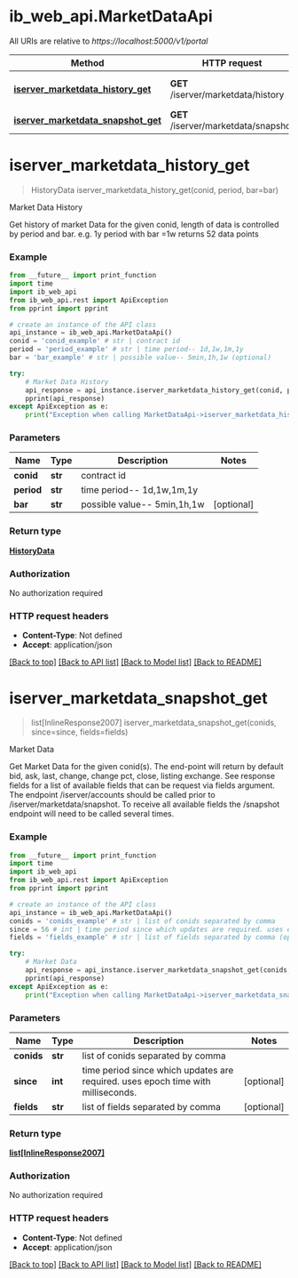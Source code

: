# ib_web_api.MarketDataApi

All URIs are relative to *https://localhost:5000/v1/portal*

Method | HTTP request | Description
------------- | ------------- | -------------
[**iserver_marketdata_history_get**](MarketDataApi.md#iserver_marketdata_history_get) | **GET** /iserver/marketdata/history | Market Data History
[**iserver_marketdata_snapshot_get**](MarketDataApi.md#iserver_marketdata_snapshot_get) | **GET** /iserver/marketdata/snapshot | Market Data


# **iserver_marketdata_history_get**
> HistoryData iserver_marketdata_history_get(conid, period, bar=bar)

Market Data History

Get history of market Data for the given conid, length of data is controlled by period and bar. e.g. 1y period with bar =1w returns 52 data points

### Example
```python
from __future__ import print_function
import time
import ib_web_api
from ib_web_api.rest import ApiException
from pprint import pprint

# create an instance of the API class
api_instance = ib_web_api.MarketDataApi()
conid = 'conid_example' # str | contract id
period = 'period_example' # str | time period-- 1d,1w,1m,1y
bar = 'bar_example' # str | possible value-- 5min,1h,1w (optional)

try:
    # Market Data History
    api_response = api_instance.iserver_marketdata_history_get(conid, period, bar=bar)
    pprint(api_response)
except ApiException as e:
    print("Exception when calling MarketDataApi->iserver_marketdata_history_get: %s\n" % e)
```

### Parameters

Name | Type | Description  | Notes
------------- | ------------- | ------------- | -------------
 **conid** | **str**| contract id | 
 **period** | **str**| time period-- 1d,1w,1m,1y | 
 **bar** | **str**| possible value-- 5min,1h,1w | [optional] 

### Return type

[**HistoryData**](HistoryData.md)

### Authorization

No authorization required

### HTTP request headers

 - **Content-Type**: Not defined
 - **Accept**: application/json

[[Back to top]](#) [[Back to API list]](../README.md#documentation-for-api-endpoints) [[Back to Model list]](../README.md#documentation-for-models) [[Back to README]](../README.md)

# **iserver_marketdata_snapshot_get**
> list[InlineResponse2007] iserver_marketdata_snapshot_get(conids, since=since, fields=fields)

Market Data

Get Market Data for the given conid(s). The end-point will return by default bid, ask, last, change, change pct, close, listing exchange. See response fields for a list of available fields that can be request via fields argument. The endpoint /iserver/accounts should be called prior to /iserver/marketdata/snapshot. To receive all available fields the /snapshot endpoint will need to be called several times. 

### Example
```python
from __future__ import print_function
import time
import ib_web_api
from ib_web_api.rest import ApiException
from pprint import pprint

# create an instance of the API class
api_instance = ib_web_api.MarketDataApi()
conids = 'conids_example' # str | list of conids separated by comma
since = 56 # int | time period since which updates are required. uses epoch time with milliseconds. (optional)
fields = 'fields_example' # str | list of fields separated by comma (optional)

try:
    # Market Data
    api_response = api_instance.iserver_marketdata_snapshot_get(conids, since=since, fields=fields)
    pprint(api_response)
except ApiException as e:
    print("Exception when calling MarketDataApi->iserver_marketdata_snapshot_get: %s\n" % e)
```

### Parameters

Name | Type | Description  | Notes
------------- | ------------- | ------------- | -------------
 **conids** | **str**| list of conids separated by comma | 
 **since** | **int**| time period since which updates are required. uses epoch time with milliseconds. | [optional] 
 **fields** | **str**| list of fields separated by comma | [optional] 

### Return type

[**list[InlineResponse2007]**](InlineResponse2007.md)

### Authorization

No authorization required

### HTTP request headers

 - **Content-Type**: Not defined
 - **Accept**: application/json

[[Back to top]](#) [[Back to API list]](../README.md#documentation-for-api-endpoints) [[Back to Model list]](../README.md#documentation-for-models) [[Back to README]](../README.md)

